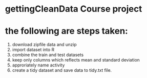 # gettingCleanData Course project
# the following are steps taken:
1. download zipfile data and unzip
2. import dataset into R
3. combine the train and test datasets
4. keep only columns which reflects mean and standard deviation
5. approriately name activity
6. create a tidy dataset and save data to tidy.txt file.
